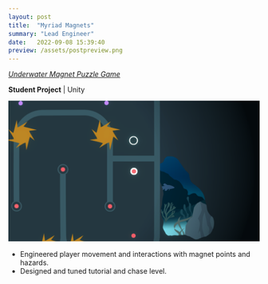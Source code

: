 ```yaml
---
layout: post
title:  "Myriad Magnets"
summary: "Lead Engineer"
date:   2022-09-08 15:39:40
preview: /assets/postpreview.png
---
```


[_Underwater Magnet Puzzle Game_](https://dwagon6.itch.io/myriad-magnets)

**Student Project** | Unity

![Picture 1](/assets/magnets.png)

- Engineered player movement and interactions with magnet points and hazards.
- Designed and tuned tutorial and chase level.
